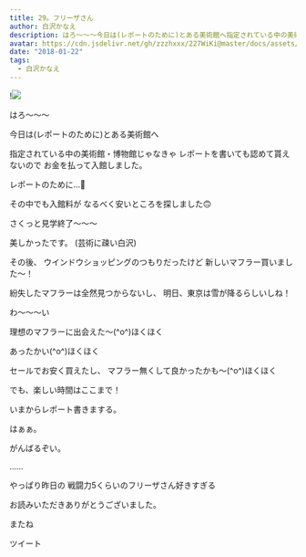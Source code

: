 ```yaml
---
title: 29。フリーザさん
author: 白沢かなえ
description: はろ〜〜〜今日は(レポートのために)とある美術館へ指定されている中の美術館・博物館じゃなきゃレポートを書いても認めて貰えないのでお金を払って入館しました。レポートのため...
avatar: https://cdn.jsdelivr.net/gh/zzzhxxx/227WiKi@master/docs/assets/photo/avatar/kanae.jpg
date: "2018-01-22"
tags:
  - 白沢かなえ
---
```


!![](https://cdn.jsdelivr.net/gh/zzzhxxx/227WiKi-image@master/blog-image/kanae-2018-01-22_1.jpg)






はろ〜〜〜



今日は(レポートのために)とある美術館へ


指定されている中の美術館・博物館じゃなきゃ
レポートを書いても認めて貰えないので
お金を払って入館しました。

レポートのために…💸





その中でも入館料が
なるべく安いところを探しました🙃


さくっと見学終了〜〜〜



美しかったです。
(芸術に疎い白沢)







その後、
ウインドウショッピングのつもりだったけど
新しいマフラー買いました〜！

紛失したマフラーは全然見つからないし、
明日、東京は雪が降るらしいしね！






わ〜〜〜い






理想のマフラーに出会えた〜(^o^)ほくほく



あったかい(^o^)ほくほく



セールでお安く買えたし、
マフラー無くして良かったかも〜(^o^)ほくほく






でも、楽しい時間はここまで！






いまからレポート書きまする。

はぁぁ。





がんばるぞい。




……


やっぱり昨日の
戦闘力5くらいのフリーザさん好きすぎる









お読みいただきありがとうございました。

またね


ツイート



